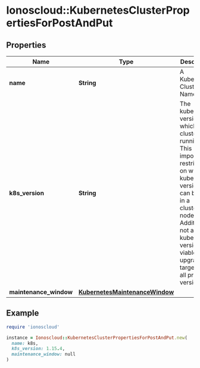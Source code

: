 # Ionoscloud::KubernetesClusterPropertiesForPostAndPut

## Properties

| Name | Type | Description | Notes |
| ---- | ---- | ----------- | ----- |
| **name** | **String** | A Kubernetes Cluster Name |  |
| **k8s_version** | **String** | The kubernetes version in which a cluster is running. This imposes restrictions on what kubernetes versions can be run in a cluster&#39;s nodepools. Additionally, not all kubernetes versions are viable upgrade targets for all prior versions. | [optional] |
| **maintenance_window** | [**KubernetesMaintenanceWindow**](KubernetesMaintenanceWindow.md) |  | [optional] |

## Example

```ruby
require 'ionoscloud'

instance = Ionoscloud::KubernetesClusterPropertiesForPostAndPut.new(
  name: k8s,
  k8s_version: 1.15.4,
  maintenance_window: null
)
```

